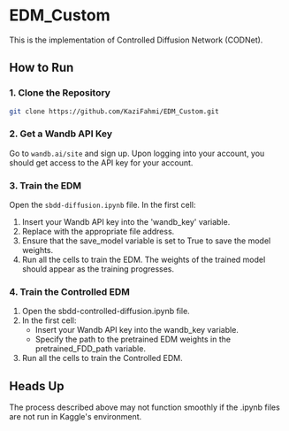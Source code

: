 # EDM_Custom

This is the implementation of Controlled Diffusion Network (CODNet).

## How to Run

### 1. Clone the Repository
```bash
git clone https://github.com/KaziFahmi/EDM_Custom.git
```

### 2. Get a Wandb API Key
Go to ```wandb.ai/site``` and sign up. Upon logging into your account, you should get access to the API key for your account.

### 3. Train the EDM
Open the ```sbdd-diffusion.ipynb``` file.
In the first cell:
1. Insert your Wandb API key into the 'wandb_key' variable.
2. Replace <insert file address here> with the appropriate file address.
3. Ensure that the save_model variable is set to True to save the model weights.
4. Run all the cells to train the EDM. The weights of the trained model should appear as the training progresses.

### 4. Train the Controlled EDM
1. Open the sbdd-controlled-diffusion.ipynb file.
2. In the first cell:
     - Insert your Wandb API key into the wandb_key variable.
     - Specify the path to the pretrained EDM weights in the pretrained_FDD_path variable.
3. Run all the cells to train the Controlled EDM.

## Heads Up
The process described above may not function smoothly if the .ipynb files are not run in Kaggle's environment.
